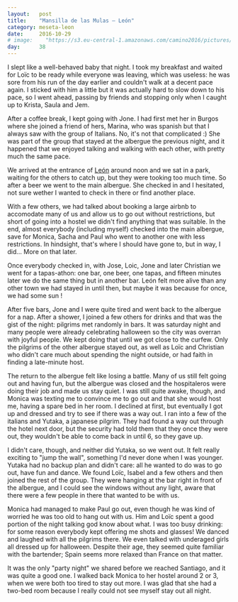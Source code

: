 ```yaml
---
layout:   post
title:    "Mansilla de las Mulas — León"
category: meseta-leon
date:     2016-10-29
# image:    "https://s3.eu-central-1.amazonaws.com/camino2016/pictures/30/peace.jpg"
day:      38
---
```


I slept like a well-behaved baby that night. I took my breakfast and waited for Loïc to be ready while everyone was leaving, which was useless: he was sore from his run of the day earlier and couldn't walk at a decent pace again. I sticked with him a little but it was actually hard to slow down to his pace, so I went ahead, passing by friends and stopping only when I caught up to Krista, Saula and Jem.

After a coffee break, I kept going with Jone. I had first met her in Burgos where she joined a friend of hers, Marina, who was spanish but that I always saw with the group of Italians. No, it's not that complicated :) She was part of the group that stayed at the albergue the previous night, and it happened that we enjoyed talking and walking with each other, with pretty much the same pace.

We arrived at the entrance of [León](https://www.google.fr/maps/place/Le%C3%B3n,+Espagne/@42.6036359,-5.5949438,14z/data=!3m1!4b1!4m5!3m4!1s0xd379a9a0d5e1bd9:0x7d849ffad4f1eef3!8m2!3d42.5987137!4d-5.5671501?hl=fr) around noon and we sat in a park, waiting for the others to catch up, but they were tooking too much time. So after a beer we went to the main albergue. She checked in and I hesitated, not sure wether I wanted to check in there or find another place.

With a few others, we had talked about booking a large airbnb to accomodate many of us and allow us to go out without restrictions, but short of going into a hostel we didn't find anything that was suitable. In the end, almost everybody (including myself) checked into the main albergue, save for Monica, Sacha and Paul who went to another one with less restrictions. In hindsight, that's where I should have gone to, but in way, I did... More on that later.

Once everybody checked in, with Jose, Loic, Jone and later Christian we went for a tapas-athon: one bar, one beer, one tapas, and fifteen minutes later we do the same thing but in another bar. León felt more alive than any other town we had stayed in until then, but maybe it was because for once, we had some sun !

After five bars, Jone and I were quite tired and went back to the albergue for a nap. After a shower, I joined a few others for drinks and that was the gist of the night: pilgrims met randomly in bars. It was saturday night and many people were already celebrating halloween so the city was overran with joyful people. We kept doing that until we got close to the curfew. Only the pilgrims of the other albergue stayed out, as well as Loïc and Christian who didn't care much about spending the night outside, or had faith in finding a late-minute host.

The return to the albergue felt like losing a battle. Many of us still felt going out and having fun, but the albergue was closed and the hospitaleros were doing their job and made us stay quiet. I was still quite awake, though, and Monica was texting me to convince me to go out and that she would host me, having a spare bed in her room. I declined at first, but eventually I got up and dressed and try to see if there was a way out. I ran into a few of the italians and Yutaka, a japanese pilgrim. They had found a way out through the hotel next door, but the security had told them that they once they were out, they wouldn't be able to come back in until 6, so they gave up.

I didn't care, though, and neither did Yutaka, so we went out. It felt really exciting to "jump the wall", something I'd never done when I was younger. Yutaka had no backup plan and didn't care: all he wanted to do was to go out, have fun and dance. We found Loïc, Isabel and a few others and then joined the rest of the group. They were hanging at the bar right in front of the albergue, and I could see the windows without any light, aware that there were a few people in there that wanted to be with us.

Monica had managed to make Paul go out, even though he was kind of worried he was too old to hang out with us. Him and Loïc spent a good portion of the night talking god know about what. I was too busy drinking: for some reason everybody kept offering me shots and glasses! We danced and laughed with all the pilgrims there. We even talked with underaged girls all dressed up for halloween. Despite their age, they seemed quite familiar with the bartender; Spain seems more relaxed than France on that matter.

It was the only "party night" we shared before we reached Santiago, and it was quite a good one. I walked back Monica to her hostel around 2 or 3, when we were both too tired to stay out more. I was glad that she had a two-bed room because I really could not see myself stay out all night.
